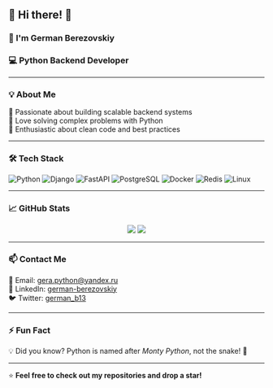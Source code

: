 ## 🌟 Hi there! 👋  
### 🚀 I'm German Berezovskiy  
### 💻 Python Backend Developer  

<!-- ![Profile Banner](link) -->

---

### 💡 About Me  
🔹 Passionate about building scalable backend systems  
🔹 Love solving complex problems with Python  
🔹 Enthusiastic about clean code and best practices  

---

### 🛠 Tech Stack  
![Python](https://img.shields.io/badge/Python-3776AB?style=for-the-badge&logo=python&logoColor=white)
![Django](https://img.shields.io/badge/Django-092E20?style=for-the-badge&logo=django&logoColor=white)
![FastAPI](https://img.shields.io/badge/FastAPI-009688?style=for-the-badge&logo=fastapi&logoColor=white)
![PostgreSQL](https://img.shields.io/badge/PostgreSQL-316192?style=for-the-badge&logo=postgresql&logoColor=white)
![Docker](https://img.shields.io/badge/Docker-2496ED?style=for-the-badge&logo=docker&logoColor=white)
![Redis](https://img.shields.io/badge/Redis-DC382D?style=for-the-badge&logo=redis&logoColor=white)
![Linux](https://img.shields.io/badge/Linux-FCC624?style=for-the-badge&logo=linux&logoColor=black)

---

### 📈 GitHub Stats

<p align="center">
  <img src="http://github-profile-summary-cards.vercel.app/api/cards/stats?username=gera1311&theme=dark" />
  <img src="http://github-profile-summary-cards.vercel.app/api/cards/productive-time?username=gera1311&theme=dark&utcOffset=8" />
</p>

---

### 📫 Contact Me  
📧 Email: [gera.python@yandex.ru](mailto:gera.python@yandex.ru)  
🔗 LinkedIn: [german-berezovskiy](https://www.linkedin.com/in/german-berezovskiy-470650106/)  
🐦 Twitter: [german_b13](https://twitter.com/german_b13)  

---

### ⚡ Fun Fact  
💡 Did you know? Python is named after *Monty Python*, not the snake! 🐍  

---

⭐️ **Feel free to check out my repositories and drop a star!**  


